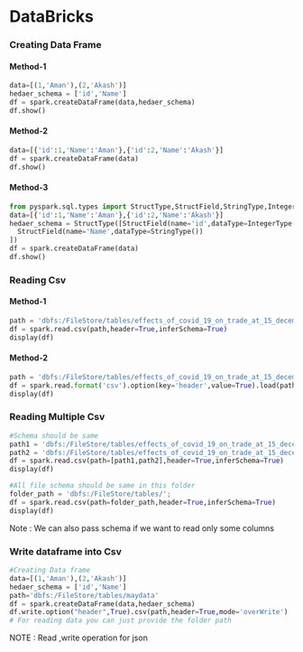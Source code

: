 # DataBricks

### Creating Data Frame

#### Method-1
``` python
data=[(1,'Aman'),(2,'Akash')]
hedaer_schema = ['id','Name']
df = spark.createDataFrame(data,hedaer_schema)
df.show()
```

#### Method-2
``` python
data=[{'id':1,'Name':'Aman'},{'id':2,'Name':'Akash'}]
df = spark.createDataFrame(data)
df.show()
```

#### Method-3
``` python
from pyspark.sql.types import StructType,StructField,StringType,IntegerType
data=[{'id':1,'Name':'Aman'},{'id':2,'Name':'Akash'}]
hedaer_schema = StructType([StructField(name='id',dataType=IntegerType()),
  StructField(name='Name',dataType=StringType())
])
df = spark.createDataFrame(data)
df.show()
```

### Reading Csv

#### Method-1
```python
path = 'dbfs:/FileStore/tables/effects_of_covid_19_on_trade_at_15_december_2021_provisional.csv';
df = spark.read.csv(path,header=True,inferSchema=True)
display(df)
```

#### Method-2
```python
path = 'dbfs:/FileStore/tables/effects_of_covid_19_on_trade_at_15_december_2021_provisional.csv';
df = spark.read.format('csv').option(key='header',value=True).load(path)
display(df)
```

### Reading Multiple Csv
```python
#Schema should be same
path1 = 'dbfs:/FileStore/tables/effects_of_covid_19_on_trade_at_15_december_2021_provisional.csv';
path2 = 'dbfs:/FileStore/tables/effects_of_covid_19_on_trade_at_15_december_2021_provisional.csv';
df = spark.read.csv(path=[path1,path2],header=True,inferSchema=True)
display(df)

#All file schema should be same in this folder
folder_path = 'dbfs:/FileStore/tables/';
df = spark.read.csv(path=folder_path,header=True,inferSchema=True)
display(df)
```
Note : We can also pass schema if we want to read only some columns

### Write dataframe into Csv
```python
#Creating Data frame
data=[(1,'Aman'),(2,'Akash')]
hedaer_schema = ['id','Name']
path='dbfs:/FileStore/tables/maydata'
df = spark.createDataFrame(data,hedaer_schema)
df.write.option("header",True).csv(path,header=True,mode='overWrite')
# For reading data you can just provide the folder path
```

NOTE : Read ,write operation for json 
